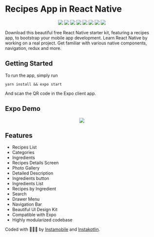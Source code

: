 # Recipes App in React Native

<center><img src="./assets/ads.jpg" />
<img src="./assets/fsf.jpg" />
<img src="./assets/qwrrq.jpg" />
<img src="./assets/WhatsApp%20Image%202023-06-16%20at%201.jpg" />
<img src="./assets/WhatsApp%20Image%202023-06-16%20at%2022.01.59.jpg" />
<img src="./assets/WhatsApp%20Image%202023-06-16%20at%2022.01.58.jpg" />
<img src="./assets/WhatsApp%20Image%202023-06-16%20at%2022.01.56.jpg" />
<img src="./assets/WhatsApp%20Image%202023-06-16%20at%2022.01.57.jpg" />

</center>

Download this beautiful free React Native starter kit, featuring a recipes app, to bootstrap your mobile app development. Learn React Native by working on a real project. Get familiar with various native components, navigation, redux and more.

## Getting Started
To run the app, simply run

``` yarn install && expo start ```

And scan the QR code in the Expo client app.

## Expo Demo
<center><a href=""><img src="https://www.instamobile.io/wp-content/uploads/2019/07/Screen-Shot-2019-07-22-at-8.20.29-PM.png" /></a></center>

## Features
- Recipes List
- Categories
- Ingredients
- Recipes Details Screen
- Photo Gallery
- Detailed Description
- Ingredients button
- Ingredients List
- Recipes by Ingredient
- Search
- Drawer Menu
- Navigation Bar
- Beautiful UI Design Kit
- Compatible with Expo
- Highly modularized codebase


Coded with 💖💖💖 by <a href="https://www.instamobile.io/">Instamobile</a> and <a href="https://www.instakotlin.com/">Instakotlin</a>.
